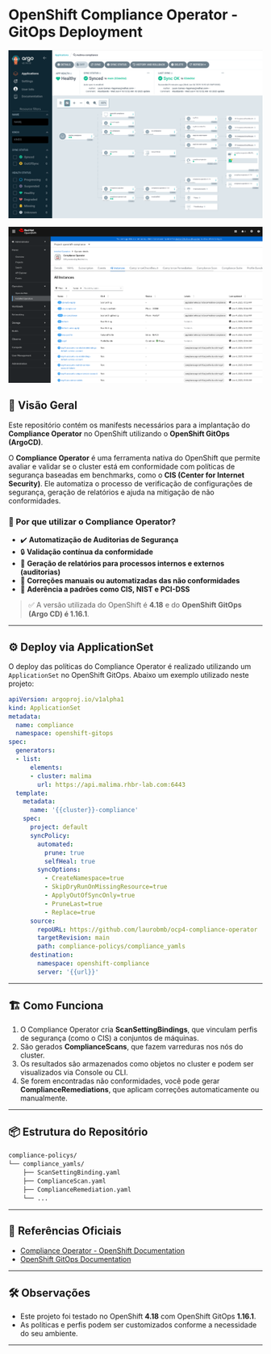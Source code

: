 # OpenShift Compliance Operator - GitOps Deployment

![ArgoCD](photos/argocd.png)

![OCP4](photos/ocp.png)

## 📜 Visão Geral

Este repositório contém os manifests necessários para a implantação do **Compliance Operator** no OpenShift utilizando o **OpenShift GitOps (ArgoCD)**.

O **Compliance Operator** é uma ferramenta nativa do OpenShift que permite avaliar e validar se o cluster está em conformidade com políticas de segurança baseadas em benchmarks, como o **CIS (Center for Internet Security)**. Ele automatiza o processo de verificação de configurações de segurança, geração de relatórios e ajuda na mitigação de não conformidades.

### 🚀 Por que utilizar o Compliance Operator?

- ✔️ **Automatização de Auditorias de Segurança**
- 🔒 **Validação contínua da conformidade**
- 📄 **Geração de relatórios para processos internos e externos (auditorias)**
- 🔧 **Correções manuais ou automatizadas das não conformidades**
- 🎯 **Aderência a padrões como CIS, NIST e PCI-DSS**

> ✅ A versão utilizada do OpenShift é **4.18** e do **OpenShift GitOps (Argo CD) é 1.16.1**.

---

## ⚙️ Deploy via ApplicationSet

O deploy das políticas do Compliance Operator é realizado utilizando um `ApplicationSet` no OpenShift GitOps. Abaixo um exemplo utilizado neste projeto:

```yaml
apiVersion: argoproj.io/v1alpha1
kind: ApplicationSet
metadata:
  name: compliance
  namespace: openshift-gitops
spec:
  generators:
  - list:
      elements:
      - cluster: malima
        url: https://api.malima.rhbr-lab.com:6443
  template:
    metadata:
      name: '{{cluster}}-compliance'
    spec:
      project: default
      syncPolicy:
        automated:
          prune: true
          selfHeal: true
        syncOptions:
          - CreateNamespace=true
          - SkipDryRunOnMissingResource=true
          - ApplyOutOfSyncOnly=true
          - PruneLast=true
          - Replace=true
      source:
        repoURL: https://github.com/laurobmb/ocp4-compliance-operator
        targetRevision: main
        path: compliance-policys/compliance_yamls
      destination:
        namespace: openshift-compliance
        server: '{{url}}'
````

---

## 🏗️ Como Funciona

1. O Compliance Operator cria **ScanSettingBindings**, que vinculam perfis de segurança (como o CIS) a conjuntos de máquinas.
2. São gerados **ComplianceScans**, que fazem varreduras nos nós do cluster.
3. Os resultados são armazenados como objetos no cluster e podem ser visualizados via Console ou CLI.
4. Se forem encontradas não conformidades, você pode gerar **ComplianceRemediations**, que aplicam correções automaticamente ou manualmente.

---

## 📦 Estrutura do Repositório

```bash
compliance-policys/
└── compliance_yamls/
    ├── ScanSettingBinding.yaml
    ├── ComplianceScan.yaml
    ├── ComplianceRemediation.yaml
    └── ...
```

---

## 🔗 Referências Oficiais

* [Compliance Operator - OpenShift Documentation](https://docs.openshift.com/container-platform/4.18/security/compliance_operator/compliance-operator-understanding.html)
* [OpenShift GitOps Documentation](https://docs.openshift.com/container-platform/4.18/cicd/gitops/understanding-openshift-gitops.html)

---

## 🛠️ Observações

* Este projeto foi testado no OpenShift **4.18** com OpenShift GitOps **1.16.1**.
* As políticas e perfis podem ser customizados conforme a necessidade do seu ambiente.

---